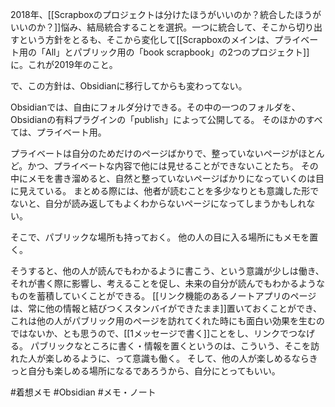 2018年、[[Scrapboxのプロジェクトは分けたほうがいいのか？統合したほうがいいのか？]]悩み、結局統合することを選択。一つに統合して、そこから切り出すという方針をとるも、そこから変化して[[Scrapboxのメインは、プライベート用の「All」とパブリック用の「book scrapbook」の2つのプロジェクト]]に。これが2019年のこと。

で、この方針は、Obsidianに移行してからも変わってない。

Obsidianでは、自由にフォルダ分けできる。その中の一つのフォルダを、Obsidianの有料プラグインの「publish」によって公開してる。
そのほかのすべては、プライベート用。

プライベートは自分のためだけのページばかりで、整っていないページがほとんど。かつ、プライベートな内容で他には見せることができないことたち。
その中にメモを書き溜めると、自然と整っていないページばかりになっていくのは目に見えている。
まとめる際には、他者が読むことを多少なりとも意識した形でないと、自分が読み返してもよくわからないページになってしまうかもしれない。

そこで、パブリックな場所も持っておく。
他の人の目に入る場所にもメモを置く。

そうすると、他の人が読んでもわかるように書こう、という意識が少しは働き、それが書く際に影響し、考えることを促し、未来の自分が読んでもわかるようなものを蓄積していくことができる。
[[リンク機能のあるノートアプリのページは、常に他の情報と結びつくスタンバイができたまま]]置いておくことができ、これは他の人がパブリック用のページを訪れてくれた時にも面白い効果を生むのではないか、とも思うので、[[1メッセージで書く]]ことをし、リンクでつなげる。
パブリックなところに書く・情報を置くというのは、こういう、そこを訪れた人が楽しめるように、って意識も働く。
そして、他の人が楽しめるならきっと自分も楽しめる場所になるであろうから、自分にとってもいい。

#着想メモ #Obsidian #メモ・ノート 
